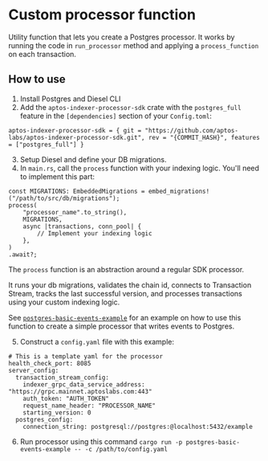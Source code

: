# Custom processor function 

Utility function that lets you create a Postgres processor. It works by running the code in `run_processor` method and applying a `process_function` on each transaction. 

## How to use
1. Install Postgres and Diesel CLI
2. Add the `aptos-indexer-processor-sdk` crate with the `postgres_full` feature in the `[dependencies]` section of your `Config.toml`:
```
aptos-indexer-processor-sdk = { git = "https://github.com/aptos-labs/aptos-indexer-processor-sdk.git", rev = "{COMMIT_HASH}", features = ["postgres_full"] }
```
3. Setup Diesel and define your DB migrations. 
4. In `main.rs`, call the `process` function with your indexing logic. You'll need to implement this part:
```
const MIGRATIONS: EmbeddedMigrations = embed_migrations!("/path/to/src/db/migrations");
process(
    "processor_name".to_string(),
    MIGRATIONS, 
    async |transactions, conn_pool| {
        // Implement your indexing logic
    },
)
.await?;
```
The `process` function is an abstraction around a regular SDK processor. 

It runs your db migrations, validates the chain id, connects to Transaction Stream, tracks the last successful version, and processes transactions using your custom indexing logic. 

See [`postgres-basic-events-example`](https://github.com/aptos-labs/aptos-indexer-processor-sdk/tree/main/examples/postgres-basic-events-example) for an example on how to use this function to create a simple processor that writes events to Postgres. 

5. Construct a `config.yaml` file with this example:
```
# This is a template yaml for the processor
health_check_port: 8085
server_config:
  transaction_stream_config:
    indexer_grpc_data_service_address: "https://grpc.mainnet.aptoslabs.com:443"
    auth_token: "AUTH_TOKEN"
    request_name_header: "PROCESSOR_NAME"
    starting_version: 0
  postgres_config:
    connection_string: postgresql://postgres:@localhost:5432/example
```
6. Run processor using this command `cargo run -p postgres-basic-events-example -- -c /path/to/config.yaml`
